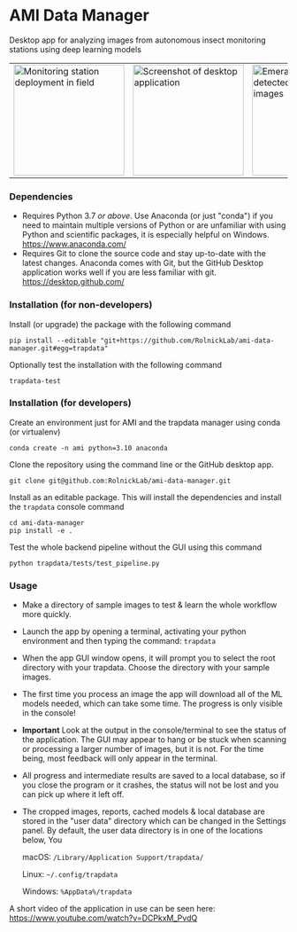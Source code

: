 # AMI Data Manager

Desktop app for analyzing images from autonomous insect monitoring stations using deep learning models

<table>
<tr>
<td>
<img width="200px" alt="Monitoring station deployment in field" src="https://user-images.githubusercontent.com/158175/212795444-3f638f4b-78f9-4f94-adf0-f2269427b441.png">
</td>
<td>
<img width="200px" alt="Screenshot of desktop application" src="https://user-images.githubusercontent.com/158175/212795253-6545c014-f82a-42c9-bd3a-919e471626cf.png">
</td>
<td>
<img width="200px" alt="Emerald moths detected in processed images" src="https://user-images.githubusercontent.com/158175/212794681-45a51172-1431-4475-87a8-9468032d6f7d.png">
</td>
</tr>
</table>


### Dependencies


- Requires Python 3.7 *or above*. Use Anaconda (or just "conda") if you need to maintain multiple versions of Python or are unfamiliar with using Python and scientific packages, it is especially helpful on Windows. https://www.anaconda.com/
- Requires Git to clone the source code and stay up-to-date with the latest changes. Anaconda comes with Git, but the GitHub Desktop application works well if you are less familiar with git. https://desktop.github.com/

### Installation (for non-developers)

Install (or upgrade) the package with the following command

```
pip install --editable "git+https://github.com/RolnickLab/ami-data-manager.git#egg=trapdata"
```

Optionally test the installation with the following command
```
trapdata-test
```

### Installation (for developers)

Create an environment just for AMI and the trapdata manager using conda (or virtualenv) 

```
conda create -n ami python=3.10 anaconda
```

Clone the repository using the command line or the GitHub desktop app.

```
git clone git@github.com:RolnickLab/ami-data-manager.git
```

Install as an editable package. This will install the dependencies and install the `trapdata` console command

```
cd ami-data-manager 
pip install -e .
```

Test the whole backend pipeline without the GUI using this command
```
python trapdata/tests/test_pipeline.py
```

### Usage

- Make a directory of sample images to test & learn the whole workflow more quickly.

- Launch the app by opening a terminal, activating your python environment and then typing the command: 
```trapdata```

- When the app GUI window opens, it will prompt you to select the root directory with your trapdata. Choose the directory with your sample images.

- The first time you process an image the app will download all of the ML models needed, which can take some time. The progress is only visible in the console!

- **Important** Look at the output in the console/terminal to see the status of the application. The GUI may appear to hang or be stuck when scanning or processing a larger number of images, but it is not. For the time being, most feedback will only appear in the terminal.

- All progress and intermediate results are saved to a local database, so if you close the program or it crashes, the status will not be lost and you can pick up where it left off.

- The cropped images, reports, cached models & local database are stored in the "user data" directory which can be changed in the Settings panel. By default, the user data directory is in one of the locations below, You 

    macOS: 
    ```/Library/Application Support/trapdata/```

    Linux:
    ```~/.config/trapdata```

    Windows:
    ```%AppData%/trapdata```

A short video of the application in use can be seen here: https://www.youtube.com/watch?v=DCPkxM_PvdQ


